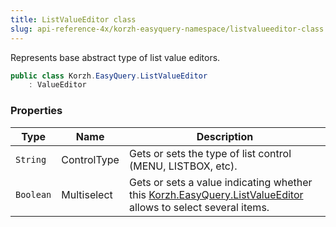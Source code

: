 ```yaml
---
title: ListValueEditor class
slug: api-reference-4x/korzh-easyquery-namespace/listvalueeditor-class
---
```


Represents base abstract type of list value editors.
```csharp
public class Korzh.EasyQuery.ListValueEditor
    : ValueEditor

```

### Properties

| Type | Name | Description | 
| --- | --- | --- | 
| `String` | ControlType | Gets or sets the type of list control (MENU, LISTBOX, etc). | 
| `Boolean` | Multiselect | Gets or sets a value indicating whether this [Korzh.EasyQuery.ListValueEditor](//easyquery/docs/api-reference-4x/korzh-easyquery-namespace/listvalueeditor-class) allows to select several items. |
